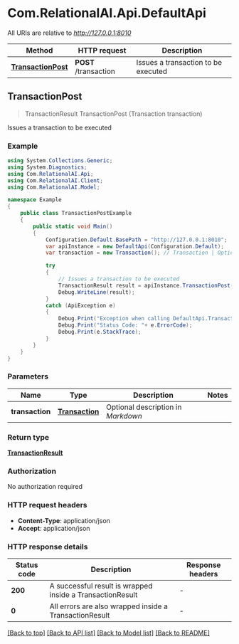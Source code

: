 # Com.RelationalAI.Api.DefaultApi

All URIs are relative to *http://127.0.0.1:8010*

Method | HTTP request | Description
------------- | ------------- | -------------
[**TransactionPost**](DefaultApi.md#transactionpost) | **POST** /transaction | Issues a transaction to be executed



## TransactionPost

> TransactionResult TransactionPost (Transaction transaction)

Issues a transaction to be executed

### Example

```csharp
using System.Collections.Generic;
using System.Diagnostics;
using Com.RelationalAI.Api;
using Com.RelationalAI.Client;
using Com.RelationalAI.Model;

namespace Example
{
    public class TransactionPostExample
    {
        public static void Main()
        {
            Configuration.Default.BasePath = "http://127.0.0.1:8010";
            var apiInstance = new DefaultApi(Configuration.Default);
            var transaction = new Transaction(); // Transaction | Optional description in *Markdown*

            try
            {
                // Issues a transaction to be executed
                TransactionResult result = apiInstance.TransactionPost(transaction);
                Debug.WriteLine(result);
            }
            catch (ApiException e)
            {
                Debug.Print("Exception when calling DefaultApi.TransactionPost: " + e.Message );
                Debug.Print("Status Code: "+ e.ErrorCode);
                Debug.Print(e.StackTrace);
            }
        }
    }
}
```

### Parameters


Name | Type | Description  | Notes
------------- | ------------- | ------------- | -------------
 **transaction** | [**Transaction**](Transaction.md)| Optional description in *Markdown* | 

### Return type

[**TransactionResult**](TransactionResult.md)

### Authorization

No authorization required

### HTTP request headers

- **Content-Type**: application/json
- **Accept**: application/json

### HTTP response details
| Status code | Description | Response headers |
|-------------|-------------|------------------|
| **200** | A successful result is wrapped inside a TransactionResult |  -  |
| **0** | All errors are also wrapped inside a TransactionResult |  -  |

[[Back to top]](#)
[[Back to API list]](../README.md#documentation-for-api-endpoints)
[[Back to Model list]](../README.md#documentation-for-models)
[[Back to README]](../README.md)

